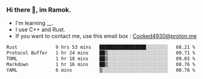 ### Hi there 👋, im Ramok.

- I'm learning __.
- I use C++ and Rust.
- If you want to contact me, use this email box : Cooked4930@proton.me

<!--START_SECTION:waka-->

```txt
Rust              9 hrs 53 mins   █████████████████░░░░░░░░   68.21 %
Protocol Buffer   1 hr 24 mins    ██▒░░░░░░░░░░░░░░░░░░░░░░   09.71 %
TOML              1 hr 18 mins    ██▒░░░░░░░░░░░░░░░░░░░░░░   09.03 %
Markdown          1 hr 16 mins    ██▒░░░░░░░░░░░░░░░░░░░░░░   08.76 %
YAML              6 mins          ▒░░░░░░░░░░░░░░░░░░░░░░░░   00.78 %
```

<!--END_SECTION:waka-->

